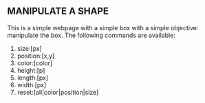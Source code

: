 ## MANIPULATE A SHAPE
This is a simple webpage with a simple box with a simple objective: manipulate the box. The following commands are available:
1. size:[px]
2. position:[x,y]
3. color:[color]
4. height:[p]
5. length:[px]
6. width:[px]
7. reset:[all|color|position|size]
